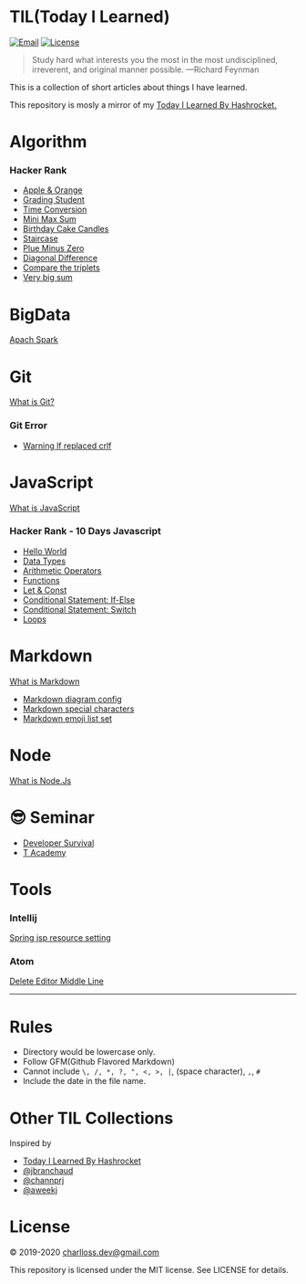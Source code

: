 # TIL(Today I Learned)

[![Email](https://img.shields.io/badge/Email-charlloss.dev-blueviolet.svg)](mailto:charlloss.dev@gmail.com)
[![License](https://img.shields.io/github/license/mashape/apistatus.svg)](./LICENSE)

> Study hard what interests you the most in the most undisciplined, irreverent, and original manner possible.
—Richard Feynman

This is a collection of short articles about things I have learned.

This repository is mosly a mirror of my [Today I Learned By Hashrocket.](https://til.hashrocket.com/)


# Algorithm

### Hacker Rank

* [Apple & Orange](./algorithm/hackerank/2020-04-20-apple-and-orange.md)
* [Grading Student](./algorithm/hackerank/2020-04-20-grading-student.md)
* [Time Conversion](./algorithm/hackerank/2020-04-13-time-conversion.md)
* [Mini Max Sum](./algorithm/hackerank/2020-04-13-mini-max-sum.md)
* [Birthday Cake Candles](./algorithm/hackerank/2020-04-13-birthday-cake-candles.md)
* [Staircase](./algorithm/hackerank/2020-04-10-staircase.md)
* [Plue Minus Zero](./algorithm/hackerank/2020-04-10-plus-minus-zero.md)
* [Diagonal Difference](./algorithm/hackerank/2020-04-10-diagonal-difference.md)
* [Compare the triplets](./algorithm/hackerank/2020-04-09-compare-the-triplets.md)
* [Very big sum](./algorithm/hackerank/2020-04-09-very-big-sum.md)

# BigData
[Apach Spark](./bigdata/apach-spark.md)

# Git
[What is Git?](./git/git.md")

### Git Error
* [Warning lf replaced crlf](./git/error/200409-warning-lf-replaced-crlf.md)

# JavaScript
[What is JavaScript](./javascript/javascript.md)

### Hacker Rank - 10 Days Javascript
* [Hello World](./javascript/hackerank/2020-04-17-day-0-hello-javascript.md)
* [Data Types](./javascript/hackerank/2020-04-17-day-0-data-types.md)
* [Arithmetic Operators](./javascript/hackerank/2020-04-17-day-1-arithmetic-operators.md)
* [Functions](./javascript/hackerank/2020-04-17-day-1-functions.md)
* [Let & Const](./javascript/hackerank/2020-04-17-day-1-let-and-const.md)
* [Conditional Statement: If-Else](./javascript/hackerank/2020-04-20-day-2-conditional-state-if-else.md)
* [Conditional Statement: Switch](./javascript/hackerank/2020-04-20-day-2-conditional-state-switch.md)
* [Loops](./javascript/hackerank/2020-04-20-day-2-loops.md)
# Markdown

[What is Markdown](./markdown/markdown.md)

* [Markdown diagram config](./markdown/190729-markdown-diagram.md)
* [Markdown special characters](./markdown/191218-markdown-spcharacters.md)
* [Markdown emoji list set](./markdown/200410-markdown-emoji.md)

# Node

[What is Node.Js](./node/node.md)

# 😎 Seminar

* [Developer Survival](./seminar/developer.md)
* [T Academy](./seminar/t-academy.md)

# Tools
### Intellij
[Spring jsp resource setting](./tools/intellij/setting/2019-08-20-spring-jsp-resource.md)

### Atom
[Delete Editor Middle Line](./tools/atom/setting/2020-04-13-delete-editor-middleline.md)

---

# Rules

* Directory would be lowercase only.
* Follow GFM(Github Flavored Markdown)
* Cannot include `\, /, *, ?, ", <, >, |`, (space character), `,`, `#`
* Include the date in the file name.


# Other TIL Collections

Inspired by

* [Today I Learned By Hashrocket](https://til.hashrocket.com/)
* [@jbranchaud](https://github.com/jbranchaud/til)
* [@channprj](https://github.com/channprj/TIL)
* [@aweekj](https://github.com/aweekj/TIL)

# License

© 2019-2020 charlloss.dev@gmail.com

This repository is licensed under the MIT license. See LICENSE for details.
